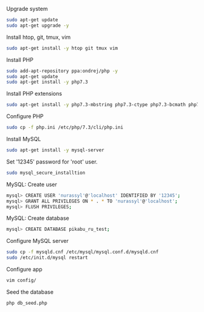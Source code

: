 Upgrade system

```bash
sudo apt-get update
sudo apt-get upgrade -y
```


Install htop, git, tmux, vim

```bash
sudo apt-get install -y htop git tmux vim
```


Install PHP

```bash
sudo add-apt-repository ppa:ondrej/php -y
sudo apt-get update
sudo apt-get install -y php7.3
```


Install PHP extensions

```bash
sudo apt-get install -y php7.3-mbstring php7.3-ctype php7.3-bcmath php7.3-tokenizer php7.3-json php7.3-xml php7.3-opcache php7.3-mysql
```


Configure PHP

```bash
sudo cp -f php.ini /etc/php/7.3/cli/php.ini
```


Install MySQL

```bash
sudo apt-get install -y mysql-server
```


Set '12345' password for 'root' user.

```bash
sudo mysql_secure_installtion
```


MySQL: Create user

```bash
mysql> CREATE USER 'nurassyl'@'localhost' IDENTIFIED BY '12345';
mysql> GRANT ALL PRIVILEGES ON * . * TO 'nurassyl'@'localhost';
mysql> FLUSH PRIVILEGES;
```


MySQL: Create database

```bash
mysql> CREATE DATABASE pikabu_ru_test;
```


Configure MySQL server

```bash
sudo cp -f mysqld.cnf /etc/mysql/mysql.conf.d/mysqld.cnf
sudo /etc/init.d/mysql restart
```


Configure app

```bash
vim config/
```


Seed the database

```bash
php db_seed.php
```
